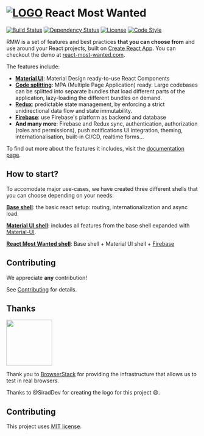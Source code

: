 # [![LOGO][logo-image]][logo-url]  **React Most Wanted** 
[![Build Status][travis-image]][travis-url] [![Dependency Status][daviddm-image]][daviddm-url] [![License][license-image]][license-url] [![Code Style][code-style-image]][code-style-url]

RMW is a set of features and best practices **that you can choose from** and use around your React projects, built on [Create React App](https://github.com/facebookincubator/create-react-app). You can checkout the demo at [react-most-wanted.com](https://react-most-wanted.com).

The features include:
- **[Material UI](https://material-ui.com/)**: Material Design ready-to-use React Components
- **[Code splitting](https://webpack.js.org/guides/code-splitting/)**: MPA (Multiple Page Application) ready. Large codebases can be splitted into separate bundles that load different parts of the application, lazy-loading the different bundles on demand.
- **[Redux](https://redux.js.org/)**: predictable state management, by enforcing a strict unidirectional data flow and state immutability.
- **[Firebase](https://firebase.google.com)**: use Firebase's platform as backend and database
- **And many more**: Firebase and Redux sync, authentication, authorization (roles and permissions), push notifications UI integration, theming, internationalisation, built-in CI/CD, realtime forms...

To find out more about the features it includes, visit the [documentation page](https://react-most-wanted.com/docs).

## How to start?

To accomodate major use-cases, we have created three different shells that you can choose depending on your needs:  

**[Base shell](./packages/base-shell/)**:
the basic react setup: routing, internationalization and async load.

**[Material UI shell](./packages/material-ui-shell/)**:
includes all features from the base shell expanded with [Material-UI](https://material-ui.com).


**[React Most Wanted shell](./packages/rmw-shell)**:
Base shell + Material UI shell + [Firebase](https://firebase.google.com/)

## Contributing

We appreciate **any** contribution! 

See [Contributing](https://github.com/TarikHuber/react-most-wanted/blob/master/CONTRIBUTING.md) for details.

## Thanks

[<img src="https://www.browserstack.com/images/mail/browserstack-logo-footer.png" width="120">](https://www.browserstack.com/)

Thank you to [BrowserStack](https://www.browserstack.com/) for providing the infrastructure that allows us to test in real browsers.

Thanks to @SiradDev for creating the logo for this project :smile:.

## Contributing

This project uses [MIT license](https://github.com/TarikHuber/react-most-wanted/blob/master/LICENSE).


[logo-image]: https://www.react-most-wanted.com/favicon-32x32.png
[logo-url]: https://github.com/TarikHuber/react-most-wanted/blob/master/README.md
[travis-image]: https://travis-ci.org/TarikHuber/react-most-wanted.svg?branch=master
[travis-url]: https://travis-ci.org/TarikHuber/react-most-wanted
[daviddm-image]: https://img.shields.io/david/TarikHuber/react-most-wanted.svg?style=flat-square
[daviddm-url]: https://david-dm.org/TarikHuber/react-most-wanted
[license-image]: https://img.shields.io/npm/l/express.svg
[license-url]: https://github.com/TarikHuber/react-most-wanted/master/LICENSE
[code-style-image]: https://img.shields.io/badge/code_style-prettier-ff69b4.svg?style=flat-square
[code-style-url]: https://github.com/prettier/prettier
